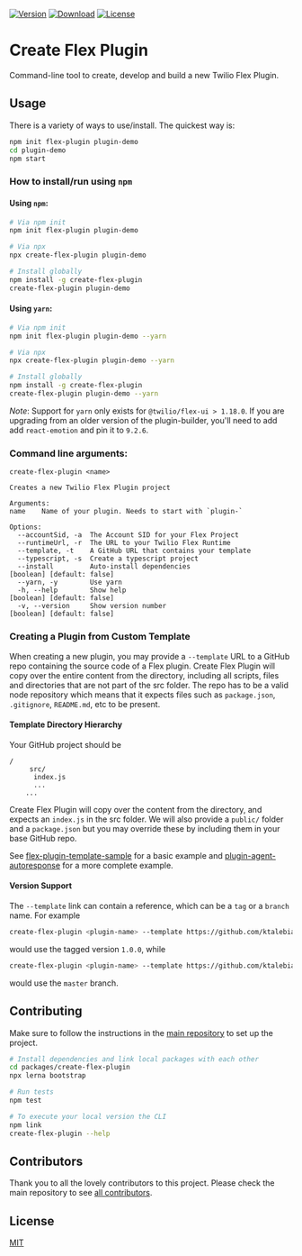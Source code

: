 [![Version](https://img.shields.io/npm/v/create-flex-plugin.svg?style=square)](https://www.npmjs.com/package/create-flex-plugin)
[![Download](https://img.shields.io/npm/dt/create-flex-plugin.svg?style=square)](https://www.npmjs.com/package/create-flex-plugin)
[![License](https://img.shields.io/npm/l/create-flex-plugin.svg?style=square)](../../LICENSE)

# Create Flex Plugin

Command-line tool to create, develop and build a new Twilio Flex Plugin.

## Usage

There is a variety of ways to use/install. The quickest way is:

```bash
npm init flex-plugin plugin-demo
cd plugin-demo
npm start
```

### How to install/run using `npm`

#### Using `npm`:

```bash
# Via npm init
npm init flex-plugin plugin-demo

# Via npx
npx create-flex-plugin plugin-demo

# Install globally
npm install -g create-flex-plugin
create-flex-plugin plugin-demo
```

#### Using `yarn`:

```bash
# Via npm init
npm init flex-plugin plugin-demo --yarn

# Via npx
npx create-flex-plugin plugin-demo --yarn

# Install globally
npm install -g create-flex-plugin
create-flex-plugin plugin-demo --yarn
```

_Note_: Support for `yarn` only exists for `@twilio/flex-ui > 1.18.0`. If you are upgrading from an older version of the plugin-builder, you'll need to add add `react-emotion` and pin it to `9.2.6`.

### Command line arguments:

```
create-flex-plugin <name>

Creates a new Twilio Flex Plugin project

Arguments:
name    Name of your plugin. Needs to start with `plugin-`

Options:
  --accountSid, -a  The Account SID for your Flex Project
  --runtimeUrl, -r  The URL to your Twilio Flex Runtime
  --template, -t    A GitHub URL that contains your template
  --typescript, -s  Create a typescript project
  --install         Auto-install dependencies                   [boolean] [default: false]
  --yarn, -y        Use yarn 
  -h, --help        Show help                                   [boolean] [default: false]
  -v, --version     Show version number                         [boolean] [default: false]
```

### Creating a Plugin from Custom Template

When creating a new plugin, you may provide a `--template` URL to a GitHub repo containing the source code of a Flex plugin. Create Flex Plugin will copy over the entire content from the directory, including all scripts, files and directories that are not part of the src folder. The repo has to be a valid node repository which means that it expects files such as `package.json`, `.gitignore`, `README.md`, etc to be present.

#### Template Directory Hierarchy

Your GitHub project should be
```
/
     src/
      index.js
      ...
    ...
```

Create Flex Plugin will copy over the content from the directory, and expects an `index.js` in the src folder. We will also provide a `public/` folder and a `package.json` but you may override these by including them in your base GitHub repo.

See [flex-plugin-template-sample](https://github.com/ktalebian/flex-plugin-template-sample) for a basic example and 
[plugin-agent-autoresponse](github.com/johnfischelli/plugin-agent-autoresponse) for a more complete example.

#### Version Support

The `--template` link can contain a reference, which can be a `tag` or a `branch` name. For example 

```bash
create-flex-plugin <plugin-name> --template https://github.com/ktalebian/flex-plugin-template-sample/tree/1.0.0
```

would use the tagged version `1.0.0`, while

```bash
create-flex-plugin <plugin-name> --template https://github.com/ktalebian/flex-plugin-template-sample/tree/master
```

would use the `master` branch.

## Contributing

Make sure to follow the instructions in the [main repository](https://github.com/twilio/flex-plugin-builder#contributing) to set up the project.

```bash
# Install dependencies and link local packages with each other
cd packages/create-flex-plugin
npx lerna bootstrap

# Run tests
npm test

# To execute your local version the CLI
npm link
create-flex-plugin --help
```

## Contributors

Thank you to all the lovely contributors to this project. Please check the main repository to see [all contributors](https://github.com/twilio/flex-plugin-builder#contributors).

## License

[MIT](../../LICENSE)

